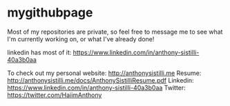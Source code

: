 # mygithubpage
Most of my repositories are private, so feel free to message me to see what I'm currently working on, or what I've already done!

linkedin has most of it: https://www.linkedin.com/in/anthony-sistilli-40a3b0aa

To check out my personal website: http://anthonysistilli.me
Resume: http://anthonysistilli.me/docs/AnthonySistilliResume.pdf
Linkedin: https://www.linkedin.com/in/anthony-sistilli-40a3b0aa
Twitter: https://twitter.com/HaiimAnthony
